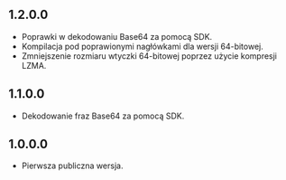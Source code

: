 1.2.0.0
-----
* Poprawki w dekodowaniu Base64 za pomocą SDK.
* Kompilacja pod poprawionymi nagłówkami dla wersji 64-bitowej.
* Zmniejszenie rozmiaru wtyczki 64-bitowej poprzez użycie kompresji LZMA.

1.1.0.0
-----
* Dekodowanie fraz Base64 za pomocą SDK.

1.0.0.0
-----
* Pierwsza publiczna wersja.